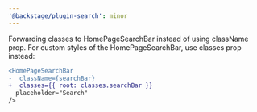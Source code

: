 ```yaml
---
'@backstage/plugin-search': minor
---
```


Forwarding classes to HomePageSearchBar instead of using className prop. For custom styles of the HomePageSearchBar, use classes prop instead:

```diff
<HomePageSearchBar
-  className={searchBar}
+  classes={{ root: classes.searchBar }}
  placeholder="Search"
/>
```
